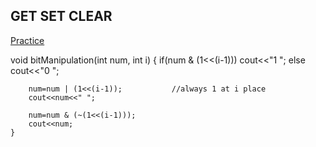 <h2> GET SET CLEAR </h2> <a href="https://practice.geeksforgeeks.org/problems/bit-manipulation-1666686020/1">Practice </a>

  void bitManipulation(int num, int i) {
        if(num & (1<<(i-1)))
            cout<<"1 ";
        else
            cout<<"0 ";
            
        
        num=num | (1<<(i-1));           //always 1 at i place
        cout<<num<<" ";
        
        num=num & (~(1<<(i-1)));
        cout<<num;
    }
